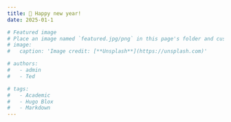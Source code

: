 ```yaml
---
title: 🎉 Happy new year!
date: 2025-01-1

# Featured image
# Place an image named `featured.jpg/png` in this page's folder and customize its options here.
# image:
#   caption: 'Image credit: [**Unsplash**](https://unsplash.com)'

# authors:
#   - admin
#   - Ted

# tags:
#   - Academic
#   - Hugo Blox
#   - Markdown
---
```


<!-- # Welcome 👋

# {{< toc mobile_only=true is_open=true >}}

# ## Overview

# 1. The Hugo Blox website builder for Hugo, along with its starter templates, is designed for professional creators, educators, and teams/organizations - although it can be used to create any kind of site
# 2. The template can be modified and customised to suit your needs. It's a good platform for anyone looking to take control of their data and online identity whilst having the convenience to start off with a **no-code solution (write in Markdown and customize with YAML parameters)** and having **flexibility to later add even deeper personalization with HTML and CSS**
# 3. You can work with all your favourite tools and apps with hundreds of plugins and integrations to speed up your workflows, interact with your readers, and much more

# [//]: # ([![The template is mobile first with a responsive design to ensure that your site looks stunning on every device.]&#40;https://raw.githubusercontent.com/wowchemy/wowchemy-hugo-modules/main/starters/academic/preview.png&#41;]&#40;https://hugoblox.com&#41;)

# ### Get Started

# - 👉 [**Create a new site**](https://hugoblox.com/templates/)
# - 📚 [**Personalize your site**](https://docs.hugoblox.com/)
# - 💬 [Chat with the **Hugo Blox community**](https://discord.gg/z8wNYzb) or [**Hugo community**](https://discourse.gohugo.io)
# - 🐦 Twitter: [@GetResearchDev](https://twitter.com/GetResearchDev) [@GeorgeCushen](https://twitter.com/GeorgeCushen) #MadeWithHugoBlox
# - 💡 [Request a **feature** or report a **bug** for _Hugo Blox_](https://github.com/HugoBlox/hugo-blox-builder/issues)
# - ⬆️ **Updating Hugo Blox?** View the [Update Guide](https://docs.hugoblox.com/reference/update/) and [Release Notes](https://github.com/HugoBlox/hugo-blox-builder/releases)

# ## Crowd-funded open-source software

# To help us develop this template and software sustainably under the MIT license, we ask all individuals and businesses that use it to help support its ongoing maintenance and development via sponsorship.

# ### [❤️ Click here to become a sponsor and help support Hugo Blox's future ❤️](https://hugoblox.com/sponsor/)

# As a token of appreciation for sponsoring, you can **unlock [these](https://hugoblox.com/sponsor/) awesome rewards and extra features 🦄✨**

# ## Ecosystem

# - **[Bibtex To Markdown](https://github.com/GetRD/academic-file-converter):** Automatically import publications from BibTeX

# ## Inspiration

# [Learn what other **creators**](https://hugoblox.com/creators/) are building with this template.

## Features

# - **Page builder** - Create _anything_ with no-code [**blocks**](https://hugoblox.com/blocks/) and [**elements**](https://docs.hugoblox.com/reference/markdown/)
# - **Edit any type of content** - Blog posts, publications, talks, slides, projects, and more!
# - **Create content** in [**Markdown**](https://docs.hugoblox.com/reference/markdown/), [**Jupyter**](https://docs.hugoblox.com/getting-started/cms/), or [**RStudio**](https://docs.hugoblox.com/getting-started/cms/)
# - **Plugin System** - Fully customizable [**color** and **font themes**](https://docs.hugoblox.com/getting-started/customize/)
# - **Display Code and Math** - Code syntax highlighting and LaTeX math supported
# - **Integrations** - [Google Analytics](https://analytics.google.com), [Disqus commenting](https://disqus.com), Maps, Contact Forms, and more!
# - **Beautiful Site** - Simple and refreshing one-page design
# - **Industry-Leading SEO** - Help get your website found on search engines and social media
# - **Media Galleries** - Display your images and videos with captions in a customizable gallery
# - **Mobile Friendly** - Look amazing on every screen with a mobile friendly version of your site
# - **Multi-language** - 35+ language packs including English, 中文, and Português
# - **Multi-user** - Each author gets their own profile page
# - **Privacy Pack** - Assists with GDPR
# - **Stand Out** - Bring your site to life with animation, parallax backgrounds, and scroll effects
# - **One-Click Deployment** - No servers. No databases. Only files.

# ## Themes

# Hugo Blox and its templates come with **automatic day (light) and night (dark) mode** built-in. Visitors can choose their preferred mode by clicking the sun/moon icon in the header.

# [Choose a stunning **theme** and **font**](https://docs.hugoblox.com/getting-started/customize/) for your site. Themes are fully customizable.

# ## License

# Copyright 2016-present [George Cushen](https://georgecushen.com).

# Released under the [MIT](https://github.com/HugoBlox/hugo-blox-builder/blob/main/LICENSE.md) license. -->
